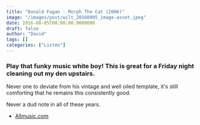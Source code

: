 ```yaml
---
title: "Donald Fagan - Morph The Cat (2006)"
image: "/images/post/wilt_20160805_image-asset.jpeg"
date: 2016-08-05T00:00:00.0000000
draft: false
author: "David"
tags: []
categories: ["Listen"]
---
```

### Play that funky music white boy! This is great for a Friday night cleaning out my den upstairs. 

 Never one to deviate from his vintage and well oiled template, it's still comforting that he remains this consistently good.

 Never a dud note in all of these years.

-  [Allmusic.com](http://www.allmusic.com/album/morph-the-cat-mw0000342064)